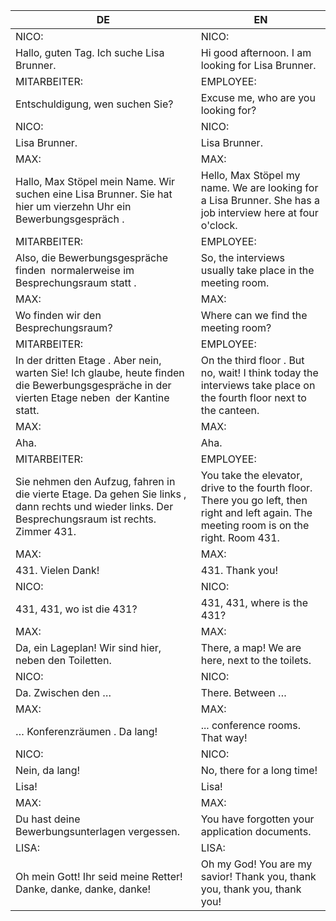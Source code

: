 |DE|EN|
|---|---|
|NICO:|NICO:|
|Hallo, guten Tag. Ich suche Lisa Brunner.|Hi good afternoon. I am looking for Lisa Brunner.|
|MITARBEITER:|EMPLOYEE:|
|Entschuldigung, wen suchen Sie?|Excuse me, who are you looking for?|
|NICO:|NICO:|
|Lisa Brunner.|Lisa Brunner.|
|MAX:|MAX:|
|Hallo, Max Stöpel mein Name. Wir suchen eine Lisa Brunner. Sie hat hier um vierzehn Uhr ein Bewerbungsgespräch .|Hello, Max Stöpel my name. We are looking for a Lisa Brunner. She has a job interview here at four o'clock.|
|MITARBEITER:|EMPLOYEE:|
|Also, die Bewerbungsgespräche finden  normalerweise im Besprechungsraum statt .|So, the interviews usually take place in the meeting room.|
|MAX:|MAX:|
|Wo finden wir den Besprechungsraum?|Where can we find the meeting room?|
|MITARBEITER:|EMPLOYEE:|
|In der dritten Etage . Aber nein, warten Sie! Ich glaube, heute finden die Bewerbungsgespräche in der vierten Etage neben  der Kantine statt.|On the third floor . But no, wait! I think today the interviews take place on the fourth floor next to the canteen.|
|MAX:|MAX:|
|Aha.|Aha.|
|MITARBEITER:|EMPLOYEE:|
|Sie nehmen den Aufzug, fahren in die vierte Etage. Da gehen Sie links , dann rechts und wieder links. Der Besprechungsraum ist rechts. Zimmer 431.|You take the elevator, drive to the fourth floor. There you go left, then right and left again. The meeting room is on the right. Room 431.|
|MAX:|MAX:|
|431. Vielen Dank!|431. Thank you!|
|NICO:|NICO:|
|431, 431, wo ist die 431?|431, 431, where is the 431?|
|MAX:|MAX:|
|Da, ein Lageplan! Wir sind hier, neben den Toiletten.|There, a map! We are here, next to the toilets.|
|NICO:|NICO:|
|Da. Zwischen den …|There. Between …|
|MAX:|MAX:|
|… Konferenzräumen . Da lang!|... conference rooms. That way!|
|NICO:|NICO:|
|Nein, da lang!|No, there for a long time!|
|Lisa!|Lisa!|
|MAX:|MAX:|
|Du hast deine Bewerbungsunterlagen vergessen.|You have forgotten your application documents.|
|LISA:|LISA:|
|Oh mein Gott! Ihr seid meine Retter! Danke, danke, danke, danke!|Oh my God! You are my savior! Thank you, thank you, thank you, thank you!|
